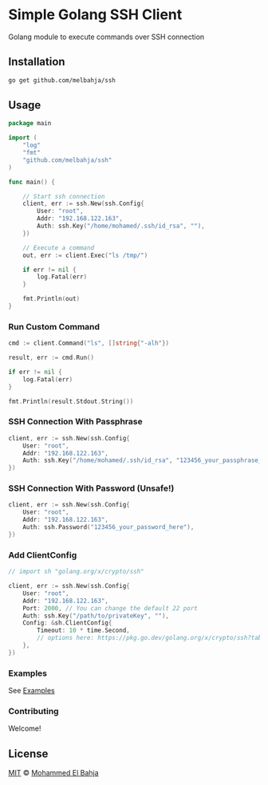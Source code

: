# Simple Golang SSH Client

Golang module to execute commands over SSH connection


## Installation

```bash
go get github.com/melbahja/ssh
```

## Usage

```go
package main

import (
	"log"
	"fmt"
	"github.com/melbahja/ssh"
)

func main() {

	// Start ssh connection
	client, err := ssh.New(ssh.Config{
		User: "root",
		Addr: "192.168.122.163",
		Auth: ssh.Key("/home/mohamed/.ssh/id_rsa", ""),
	})

	// Execute a command
	out, err := client.Exec("ls /tmp/")

	if err != nil {
		log.Fatal(err)
	}

	fmt.Println(out)
}

```

### Run Custom Command

```go
cmd := client.Command("ls", []string{"-alh"})

result, err := cmd.Run()

if err != nil {
	log.Fatal(err)
}

fmt.Println(result.Stdout.String())

```

### SSH Connection With Passphrase

```go
client, err := ssh.New(ssh.Config{
	User: "root",
	Addr: "192.168.122.163",
	Auth: ssh.Key("/home/mohamed/.ssh/id_rsa", "123456_your_passphrase_here"),
})
```

### SSH Connection With Password (Unsafe!)

```go
client, err := ssh.New(ssh.Config{
	User: "root",
	Addr: "192.168.122.163",
	Auth: ssh.Password("123456_your_password_here"),
})
```

### Add ClientConfig

```go
// import sh "golang.org/x/crypto/ssh"

client, err := ssh.New(ssh.Config{
	User: "root",
	Addr: "192.168.122.163",
	Port: 2000, // You can change the default 22 port
	Auth: ssh.Key("/path/to/privateKey", ""),
	Config: &sh.ClientConfig{
		Timeout: 10 * time.Second,
		// options here: https://pkg.go.dev/golang.org/x/crypto/ssh?tab=doc#ClientConfig 
	},
})
```

### Examples

See [Examples](https://github.com/melbahja/ssh/blob/master/examples)


### Contributing
Welcome!

## License

[MIT](https://github.com/melbahja/ssh/blob/master/LICENSE) © [Mohammed El Bahja](https://git.io/mohamed)
